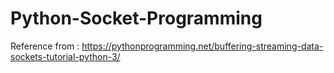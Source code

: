 # Python-Socket-Programming
Reference from : https://pythonprogramming.net/buffering-streaming-data-sockets-tutorial-python-3/

